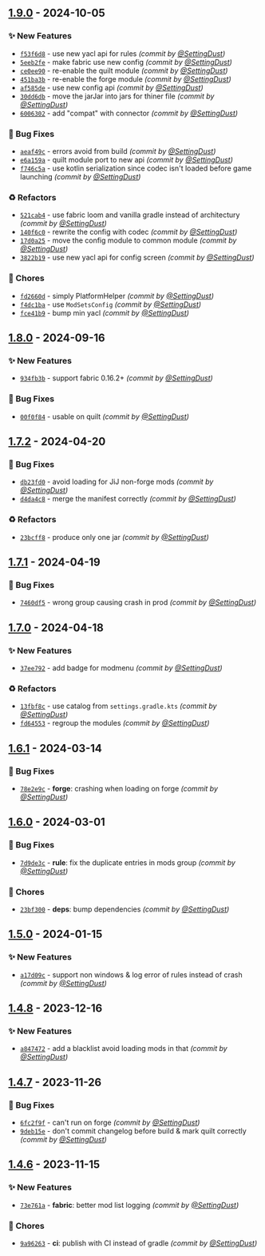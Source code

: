 ## [1.9.0] - 2024-10-05
### :sparkles: New Features
- [`f53f6d8`](https://github.com/SettingDust/ModSets/commit/f53f6d8a5e86a2c8181f5e851fb02292fc294e1a) - use new yacl api for rules *(commit by [@SettingDust](https://github.com/SettingDust))*
- [`5eeb2fe`](https://github.com/SettingDust/ModSets/commit/5eeb2fe9cae14d2a46def1167b3ffa86f10b3868) - make fabric use new config *(commit by [@SettingDust](https://github.com/SettingDust))*
- [`ce0ee90`](https://github.com/SettingDust/ModSets/commit/ce0ee90af92f6cac8c6cb96aed9c3f0185276db1) - re-enable the quilt module *(commit by [@SettingDust](https://github.com/SettingDust))*
- [`451ba3b`](https://github.com/SettingDust/ModSets/commit/451ba3b73fcb598fe4e85a07e4bf73faeb0a62bf) - re-enable the forge module *(commit by [@SettingDust](https://github.com/SettingDust))*
- [`af585de`](https://github.com/SettingDust/ModSets/commit/af585de700196a8facd9d078a7861c316e9dd8ed) - use new config api *(commit by [@SettingDust](https://github.com/SettingDust))*
- [`30dd6db`](https://github.com/SettingDust/ModSets/commit/30dd6db0a50338cda4c2046984a3f29bcc8a7aaa) - move the jarJar into jars for thiner file *(commit by [@SettingDust](https://github.com/SettingDust))*
- [`6006302`](https://github.com/SettingDust/ModSets/commit/600630278ed35e53773ac75331d3d6438628d2b1) - add "compat" with connector *(commit by [@SettingDust](https://github.com/SettingDust))*

### :bug: Bug Fixes
- [`aeaf49c`](https://github.com/SettingDust/ModSets/commit/aeaf49ca8d7941a929468ea26df266ea91104c4d) - errors avoid from build *(commit by [@SettingDust](https://github.com/SettingDust))*
- [`e6a159a`](https://github.com/SettingDust/ModSets/commit/e6a159a6dfdeae5d76fe0dd4f5772a5884ce3791) - quilt module port to new api *(commit by [@SettingDust](https://github.com/SettingDust))*
- [`f746c5a`](https://github.com/SettingDust/ModSets/commit/f746c5a3782137dcd876aea0f06b7b2801b98ce6) - use kotlin serialization since codec isn't loaded before game launching *(commit by [@SettingDust](https://github.com/SettingDust))*

### :recycle: Refactors
- [`521cab4`](https://github.com/SettingDust/ModSets/commit/521cab4298820d2ef6dbe6c835b8e781e571e42d) - use fabric loom and vanilla gradle instead of architectury *(commit by [@SettingDust](https://github.com/SettingDust))*
- [`140f6c0`](https://github.com/SettingDust/ModSets/commit/140f6c08e5ab2db4cd1c41ca83be4f0b53dbb61a) - rewrite the config with codec *(commit by [@SettingDust](https://github.com/SettingDust))*
- [`17d0a25`](https://github.com/SettingDust/ModSets/commit/17d0a25d01afdb3b428c62315e4147cd6ac0f134) - move the config module to common module *(commit by [@SettingDust](https://github.com/SettingDust))*
- [`3822b19`](https://github.com/SettingDust/ModSets/commit/3822b19c15f57dad66deacc0b45bc80f48c825ab) - use new yacl api for config screen *(commit by [@SettingDust](https://github.com/SettingDust))*

### :wrench: Chores
- [`fd2660d`](https://github.com/SettingDust/ModSets/commit/fd2660d719969d805534b9ed0f22335d6275ca29) - simply PlatformHelper *(commit by [@SettingDust](https://github.com/SettingDust))*
- [`f4dc1ba`](https://github.com/SettingDust/ModSets/commit/f4dc1bae6c47c03fe35845725209ad341d4429cf) - use `ModSetsConfig` *(commit by [@SettingDust](https://github.com/SettingDust))*
- [`fce41b9`](https://github.com/SettingDust/ModSets/commit/fce41b983deaedaa0db5861ee960a15820917b54) - bump min yacl *(commit by [@SettingDust](https://github.com/SettingDust))*


## [1.8.0] - 2024-09-16
### :sparkles: New Features
- [`934fb3b`](https://github.com/SettingDust/ModSets/commit/934fb3b31c952eebb8ae357518e5395ff18879a9) - support fabric 0.16.2+ *(commit by [@SettingDust](https://github.com/SettingDust))*

### :bug: Bug Fixes
- [`00f0f84`](https://github.com/SettingDust/ModSets/commit/00f0f8486e7da049f6ca897f51658dac9ca4bb0b) - usable on quilt *(commit by [@SettingDust](https://github.com/SettingDust))*


## [1.7.2] - 2024-04-20
### :bug: Bug Fixes
- [`db23fd0`](https://github.com/SettingDust/ModSets/commit/db23fd01a42e8e756ac1185a4ca4a0c099c7fa2b) - avoid loading for JiJ non-forge mods *(commit by [@SettingDust](https://github.com/SettingDust))*
- [`d4da4c8`](https://github.com/SettingDust/ModSets/commit/d4da4c8c7666bc01a4e015d829411dd98c7323b5) - merge the manifest correctly *(commit by [@SettingDust](https://github.com/SettingDust))*

### :recycle: Refactors
- [`23bcff8`](https://github.com/SettingDust/ModSets/commit/23bcff834d952ff62b79b842388aec62e36f51e9) - produce only one jar *(commit by [@SettingDust](https://github.com/SettingDust))*


## [1.7.1] - 2024-04-19
### :bug: Bug Fixes
- [`7460df5`](https://github.com/SettingDust/ModSets/commit/7460df51639c1580b1518eebaf206e8a1edbe3a0) - wrong group causing crash in prod *(commit by [@SettingDust](https://github.com/SettingDust))*


## [1.7.0] - 2024-04-18
### :sparkles: New Features
- [`37ee792`](https://github.com/SettingDust/ModSets/commit/37ee7923c7a3d296368b55f83887ab659ee7cb68) - add badge for modmenu *(commit by [@SettingDust](https://github.com/SettingDust))*

### :recycle: Refactors
- [`13fbf8c`](https://github.com/SettingDust/ModSets/commit/13fbf8c389c97d426a7eb32bd8a2a73cc67bddac) - use catalog from `settings.gradle.kts` *(commit by [@SettingDust](https://github.com/SettingDust))*
- [`fd64553`](https://github.com/SettingDust/ModSets/commit/fd64553e4e3c331f4f2111952602dc532f7b784b) - regroup the modules *(commit by [@SettingDust](https://github.com/SettingDust))*


## [1.6.1] - 2024-03-14
### :bug: Bug Fixes
- [`78e2e9c`](https://github.com/SettingDust/ModSets/commit/78e2e9c30233eb71dc960ac1bc107650610de5e6) - **forge**: crashing when loading on forge *(commit by [@SettingDust](https://github.com/SettingDust))*


## [1.6.0] - 2024-03-01
### :bug: Bug Fixes
- [`7d9de3c`](https://github.com/SettingDust/ModSets/commit/7d9de3cdeeaac29856a8ed3269c3a7cdc1f9deb6) - **rule**: fix the duplicate entries in mods group *(commit by [@SettingDust](https://github.com/SettingDust))*

### :wrench: Chores
- [`23bf300`](https://github.com/SettingDust/ModSets/commit/23bf3001c4b8a9d93ceff2655fe6ed2efe99d97c) - **deps**: bump dependencies *(commit by [@SettingDust](https://github.com/SettingDust))*


## [1.5.0] - 2024-01-15
### :sparkles: New Features
- [`a17d09c`](https://github.com/SettingDust/ModSets/commit/a17d09c3d3a69d7d255939bd386ed5a626e564c6) - support non windows & log error of rules instead of crash *(commit by [@SettingDust](https://github.com/SettingDust))*


## [1.4.8] - 2023-12-16
### :sparkles: New Features
- [`a847472`](https://github.com/SettingDust/ModSets/commit/a847472f835513904f5b6a0783cbe9f7317aac8d) - add a blacklist avoid loading mods in that *(commit by [@SettingDust](https://github.com/SettingDust))*


## [1.4.7] - 2023-11-26
### :bug: Bug Fixes
- [`6fc2f9f`](https://github.com/SettingDust/ModSets/commit/6fc2f9f7f4f3d1ac4f37cf3356baedbc85c676fa) - can't run on forge *(commit by [@SettingDust](https://github.com/SettingDust))*
- [`9deb15e`](https://github.com/SettingDust/ModSets/commit/9deb15ee892ec1f74944335403aad5f5bd5314f1) - don't commit changelog before build & mark quilt correctly *(commit by [@SettingDust](https://github.com/SettingDust))*


## [1.4.6] - 2023-11-15
### :sparkles: New Features
- [`73e761a`](https://github.com/SettingDust/ModSets/commit/73e761a500418ac8663cb0d3a6f5dd34aff4b5ba) - **fabric**: better mod list logging *(commit by [@SettingDust](https://github.com/SettingDust))*

### :wrench: Chores
- [`9a96263`](https://github.com/SettingDust/ModSets/commit/9a9626328cecbc910f595cbda0028610b70938ae) - **ci**: publish with CI instead of gradle *(commit by [@SettingDust](https://github.com/SettingDust))*


[1.4.6]: https://github.com/SettingDust/ModSets/compare/1.4.5...1.4.6

[1.4.7]: https://github.com/SettingDust/ModSets/compare/1.4.6...1.4.7
[1.4.8]: https://github.com/SettingDust/ModSets/compare/1.4.7...1.4.8
[1.5.0]: https://github.com/SettingDust/ModSets/compare/1.4.8...1.5.0
[1.6.0]: https://github.com/SettingDust/ModSets/compare/1.5.0...1.6.0
[1.6.1]: https://github.com/SettingDust/ModSets/compare/1.6.0...1.6.1
[1.7.0]: https://github.com/SettingDust/ModSets/compare/1.6.1...1.7.0
[1.7.1]: https://github.com/SettingDust/ModSets/compare/1.7.0...1.7.1
[1.7.2]: https://github.com/SettingDust/ModSets/compare/1.7.1...1.7.2
[1.8.0]: https://github.com/SettingDust/ModSets/compare/1.7.2...1.8.0
[1.9.0]: https://github.com/SettingDust/ModSets/compare/1.8.0...1.9.0
